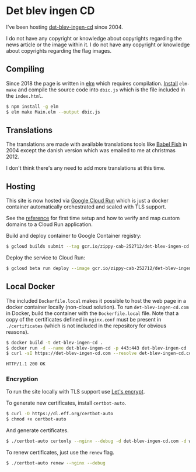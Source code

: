 # Det blev ingen CD

I've been hosting [det-blev-ingen-cd](http://det-blev-ingen-cd.com) since 2004.

I do not have any copyright or knowledge about copyrights regarding the news
article or the image within it. I do not have any copyright or knowledge about
copyrights regarding the flag images.

## Compiling

Since 2018 the page is written in [elm](http://elm-lang.org) which requires
compilation. [Install](https://guide.elm-lang.org/install.html) `elm-make` and
compile the source code into `dbic.js` which is the file included in the
`index.html`.

```sh
$ npm install -g elm
$ elm make Main.elm --output dbic.js
```

## Translations

The translations are made with available translations tools like
[Babel Fish](https://en.wikipedia.org/wiki/Babel_Fish_(website)) in 2004 except
the danish version which was emailed to me at christmas 2012.

I don't think there's any need to add more translations at this time.

## Hosting

This site is now hosted via [Google Cloud Run](https://cloud.google.com/run/)
which is just a docker container automatically orchestrated and scaled with TLS
support.

See the [reference](https://cloud.google.com/run/docs/mapping-custom-domains)
for first time setup and how to verify and map custom domains to a Cloud Run
application.

Build and deploy container to Google Container registry:

```sh
$ gcloud builds submit --tag gcr.io/zippy-cab-252712/det-blev-ingen-cd
```

Deploy the service to Cloud Run:

```sh
$ gcloud beta run deploy --image gcr.io/zippy-cab-252712/det-blev-ingen-cd --platform managed
```

## Local Docker

The included `Dockerfile.local` makes it possible to host the web page in a
docker container locally (non-cloud solution). To run `det-blev-ingen-cd.com` in
Docker, build the container with the `Dockerfile.local` file. Note that a copy
of the certificates defined in `nginx.conf` must be present in `./certificates`
(which is not included in the repository for obvious reasons).

```sh
$ docker build -t det-blev-ingen-cd .
$ docker run -d --name det-blev-ingen-cd -p 443:443 det-blev-ingen-cd
$ curl -sI https://det-blev-ingen-cd.com --resolve det-blev-ingen-cd.com:443:127.0.0.1 | head -n1

HTTP/1.1 200 OK
```

### Encryption

To run the site locally with TLS support use [Let's
encrypt](https://letsencrypt.org).

To generate new certificates, install `certbot-auto`.

```sh
$ curl -O https://dl.eff.org/certbot-auto
$ chmod +x certbot-auto
```

And generate certificates.

```sh
$ ./certbot-auto certonly --nginx --debug -d det-blev-ingen-cd.com -d www.det-blev-ingen-cd.com
```

To renew certificates, just use the `renew` flag.

```sh
$ ./certbot-auto renew --nginx --debug
```
